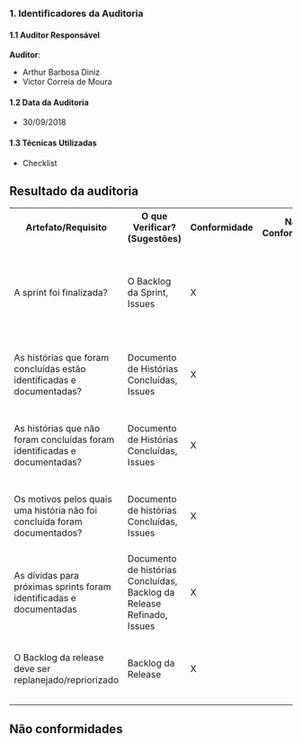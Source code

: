 ### 1. Identificadores da Auditoria

#### 1.1 Auditor Responsável

**Auditor**:

- Arthur Barbosa Diniz
- Victor Correia de Moura


#### 1.2 Data da Auditoria

- 30/09/2018

#### 1.3 Técnicas Utilizadas

* Checklist

## Resultado da auditoria

<table>
  <tr>
    <th>Artefato/Requisito</th>
    <th>O que Verificar? (Sugestões)</th>
    <th>Conformidade</th>
    <th>Não Conformidade</th>
    <th>Observação</th>
    <th>Evidências</th>
  </tr>
  <tr>
    <td>A sprint foi finalizada?</td>
    <td>O Backlog da Sprint, Issues</td>
    <td>X</td>
    <td></td>
    <td>Não tinha teste, não foi entregado nada, apenas o ambiente. Foi divido os papeis mas não ficou claro</td>
    <td>Podem ser visualizados no repositório da disciplina</td>
  </tr>
  <tr>
    <td>As histórias que foram concluídas estão identificadas e documentadas?</td>
    <td>Documento de Histórias Concluídas, Issues</td>
    <td>X</td>
    <td></td>
    <td></td>
    <td>Podem ser visualizados no repositório da disciplina </td>
  </tr>
  <tr>
    <td>As histórias que não foram concluídas foram identificadas e documentadas?</td>
    <td>Documento de Histórias Concluídas, Issues</td>
    <td>X</td>
    <td></td>
    <td>Foram realocadas para a proxima milestore</td>
    <td>Podem ser visualizados no repositório da disciplina </td>
  </tr>
  <tr>
    <td> Os motivos pelos quais uma história não foi concluída foram documentados?</td>
    <td> Documento de histórias Concluídas, Issues </td>
    <td>X</td>
    <td></td>
    <td>Não foram documentadas as issues que ficaram sem ser feitas</td>
    <td>Podem ser visualizados no repositório da disciplina </td>
  </tr>
  <tr>
    <td> As dívidas para próximas sprints foram identificadas e documentadas</td>
    <td> Documento de histórias Concluídas, Backlog da Release Refinado, Issues </td>
    <td>X</td>
    <td></td>
    <td></td>
    <td>Podem ser visualizados no repositório da disciplina </td>
  </tr>
  <tr>
    <td> O Backlog da release deve ser replanejado/repriorizado</td>
    <td> Backlog da Release </td>
    <td>X</td>
    <td></td>
    <td></td>
    <td>Podem ser visualizados no repositório da disciplina, </td>
  </tr>
</table>

## Não conformidades
